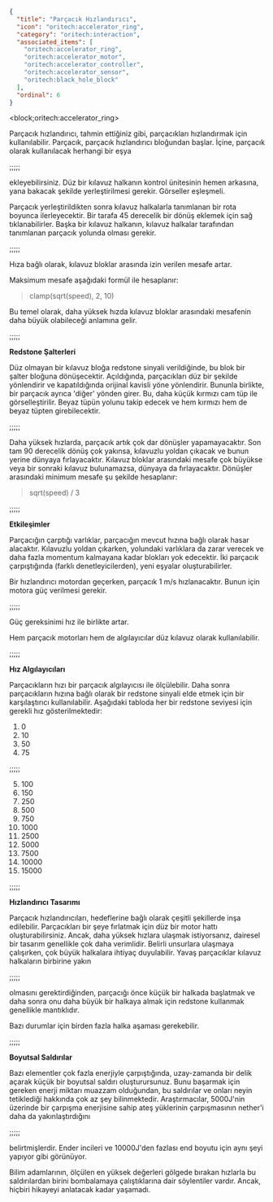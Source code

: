 ```json
{
  "title": "Parçacık Hızlandırıcı",
  "icon": "oritech:accelerator_ring",
  "category": "oritech:interaction",
  "associated_items": [
    "oritech:accelerator_ring",
    "oritech:accelerator_motor",
    "oritech:accelerator_controller",
    "oritech:accelerator_sensor",
    "oritech:black_hole_block"
  ],
  "ordinal": 6
}
```

<block;oritech:accelerator_ring>

Parçacık hızlandırıcı, tahmin ettiğiniz gibi, parçacıkları hızlandırmak için kullanılabilir. Parçacık, parçacık hızlandırıcı bloğundan başlar. İçine, parçacık olarak kullanılacak
herhangi bir eşya

;;;;;

ekleyebilirsiniz. Düz bir kılavuz halkanın kontrol ünitesinin hemen arkasına, yana bakacak şekilde yerleştirilmesi gerekir. Görseller eşleşmeli.


Parçacık yerleştirildikten sonra kılavuz halkalarla tanımlanan bir rota boyunca ilerleyecektir. Bir tarafa 45 derecelik bir dönüş eklemek için sağ tıklanabilirler. Başka bir kılavuz halkanın, kılavuz
halkalar tarafından tanımlanan parçacık yolunda olması gerekir.

;;;;;

Hıza bağlı olarak, kılavuz bloklar arasında izin verilen mesafe artar.


Maksimum mesafe aşağıdaki formül ile hesaplanır:

> clamp(sqrt(speed), 2, 10)

Bu temel olarak, daha yüksek hızda kılavuz bloklar arasındaki mesafenin daha büyük olabileceği anlamına gelir.

;;;;;

**Redstone Şalterleri**

Düz olmayan bir kılavuz bloğa redstone sinyali verildiğinde, bu blok bir 
şalter bloğuna dönüşecektir.
Açıldığında, parçacıkları düz bir şekilde yönlendirir ve kapatıldığında orijinal kavisli yöne yönlendirir. Bununla birlikte, bir parçacık ayrıca 'diğer' yönden girer. 
Bu, daha küçük kırmızı cam tüp ile görselleştirilir. Beyaz tüpün yolunu takip edecek ve hem kırmızı hem de beyaz tüpten girebilecektir.

;;;;;

Daha yüksek hızlarda, parçacık artık çok dar dönüşler yapamayacaktır. Son tam 90 derecelik dönüş çok yakınsa, kılavuzlu yoldan çıkacak ve bunun
yerine dünyaya fırlayacaktır. Kılavuz bloklar arasındaki mesafe çok büyükse veya bir sonraki kılavuz bulunamazsa, dünyaya da fırlayacaktır.
Dönüşler arasındaki minimum mesafe şu şekilde hesaplanır:

> sqrt(speed) / 3

;;;;;

**Etkileşimler**

Parçacığın çarptığı varlıklar, parçacığın mevcut hızına bağlı olarak hasar alacaktır. Kılavuzlu yoldan çıkarken, yolundaki varlıklara da zarar verecek ve
daha fazla momentum kalmayana kadar blokları yok edecektir. İki parçacık çarpıştığında (farklı denetleyicilerden), yeni eşyalar oluşturabilirler.


Bir hızlandırıcı motordan geçerken, parçacık 1 m/s hızlanacaktır. Bunun için motora güç verilmesi gerekir.

;;;;;

Güç gereksinimi hız ile birlikte artar.


Hem parçacık motorları hem de algılayıcılar düz kılavuz olarak kullanılabilir.

;;;;;

**Hız Algılayıcıları**

Parçacıkların hızı bir parçacık algılayıcısı ile ölçülebilir. Daha sonra parçacıkların hızına bağlı olarak bir redstone sinyali elde etmek için bir karşılaştırıcı kullanılabilir.
Aşağıdaki tabloda her bir redstone seviyesi için gerekli hız gösterilmektedir:


1. 0
2. 10
3. 50
4. 75

;;;;;

5. 100
6. 150
7. 250
8. 500
9. 750
10. 1000
11. 2500
12. 5000
13. 7500
14. 10000
15. 15000

;;;;;

**Hızlandırıcı Tasarımı**

Parçacık hızlandırıcıları, hedeflerine bağlı olarak çeşitli şekillerde inşa edilebilir. Parçacıkları bir şeye fırlatmak için düz bir motor hattı oluşturabilirsiniz. Ancak,
daha yüksek hızlara ulaşmak istiyorsanız, dairesel bir tasarım genellikle çok daha verimlidir. Belirli unsurlara ulaşmaya çalışırken, çok büyük halkalara ihtiyaç duyulabilir. Yavaş
parçacıklar kılavuz halkaların birbirine yakın

;;;;;

olmasını gerektirdiğinden, parçacığı önce küçük bir halkada başlatmak ve daha sonra onu daha büyük bir halkaya almak için redstone kullanmak genellikle mantıklıdır.

Bazı durumlar için birden fazla halka aşaması gerekebilir.

;;;;;

**Boyutsal Saldırılar**

Bazı elementler çok fazla enerjiyle çarpıştığında, uzay-zamanda bir delik açarak küçük bir boyutsal saldırı oluşturursunuz. Bunu başarmak için gereken enerji miktarı
muazzam olduğundan, bu saldırılar ve onları neyin tetiklediği hakkında çok az şey bilinmektedir. Araştırmacılar, 5000J'nin üzerinde bir çarpışma enerjisine sahip
ateş yüklerinin çarpışmasının nether'i daha da yakınlaştırdığını

;;;;;

belirtmişlerdir. Ender incileri ve 10000J'den fazlası end boyutu için aynı şeyi yapıyor gibi görünüyor. 


Bilim adamlarının, ölçülen en yüksek değerleri gölgede bırakan hızlarla
bu saldırılardan birini bombalamaya çalıştıklarına dair söylentiler vardır. Ancak, hiçbiri hikayeyi anlatacak kadar yaşamadı.


